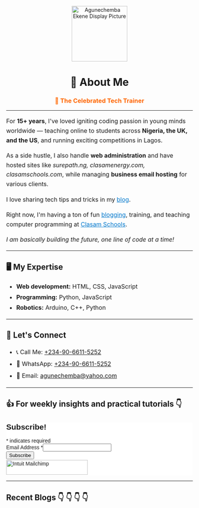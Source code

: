 <!-- Display Picture -->
<p align="center">
  <img src="https://agunechembaekene.wordpress.com/wp-content/uploads/2025/04/transparent-logo-150x150-1.png" alt="Agunechemba Ekene Display Picture" width="150">
</p>

<h1 align="center">🧠 About Me</h1>

<h3 align="center" style="color:#ff6600;">🙌 The Celebrated Tech Trainer</h3>

<hr>

<p style="font-size:16px; line-height:1.6;">
  For <strong>15+ years</strong>, I've loved igniting coding passion in young minds worldwide — teaching online to students across <strong>Nigeria, the UK, and the US</strong>, and running exciting competitions in Lagos.
</p>

<p style="font-size:16px; line-height:1.6;">
  As a side hustle, I also handle <strong>web administration</strong> and have hosted sites like <em>surepath.ng, clasamenergy.com, clasamschools.com</em>, while managing <strong>business email hosting</strong> for various clients.
</p>

<p style="font-size:16px; line-height:1.6;">
  I love sharing tech tips and tricks in my <a href="#my-blog" style="color:#0077cc;">blog</a>.
</p>

<p style="font-size:16px; line-height:1.6;">
  Right now, I'm having a ton of fun <a href="#my-blog" style="color:#0077cc;">blogging</a>, training, and teaching computer programming at 
  <a href="https://clasamschools.com/" target="_blank" style="color:#0077cc;">Clasam Schools</a>.
</p>

<p style="font-size:16px; line-height:1.6;">
  <em>I am basically building the future, one line of code at a time!</em>
</p>

<hr>

<h2>🖥️ My Expertise</h2>
<ul style="font-size:16px; line-height:1.8;">
  <li><strong>Web development:</strong> HTML, CSS, JavaScript</li>
  <li><strong>Programming:</strong> Python, JavaScript</li>
  <li><strong>Robotics:</strong> Arduino, C++, Python</li>
</ul>

<hr>

<h2>🤝 Let's Connect</h2>
<ul style="font-size:16px; line-height:2;">
  <li>📞 Call Me: <a href="tel:+2349066115252" target="_blank">+234-90-6611-5252</a></li>
  <li>💬 WhatsApp: <a href="https://wa.link/qyy63j" target="_blank">+234-90-6611-5252</a></li>
  <li>📧 Email: <a href="mailto:agunechemba@yahoo.com" target="_blank">agunechemba@yahoo.com</a></li>
</ul>

---

## &#128077; For weekly insights and practical tutorials &#128071;



<div id="mc_embed_shell">
      <link href="//cdn-images.mailchimp.com/embedcode/classic-061523.css" rel="stylesheet" type="text/css">
  <style type="text/css">
        #mc_embed_signup{background:#fff; false;clear:left; font:14px Helvetica,Arial,sans-serif; width: 100%;}
        /* Add your own Mailchimp form style overrides in your site stylesheet or in this style block.
           We recommend moving this block and the preceding CSS link to the HEAD of your HTML file. */
</style>
<div id="mc_embed_signup">
    <form action="https://github.us13.list-manage.com/subscribe/post?u=dd2b3218fc9ed6ffb2bb5cad0&amp;id=058cc63af0&amp;f_id=00361eedf0" method="post" id="mc-embedded-subscribe-form" name="mc-embedded-subscribe-form" class="validate" target="_blank">
        <div id="mc_embed_signup_scroll"><h2>Subscribe!</h2>
            <div class="indicates-required"><span class="asterisk">*</span> indicates required</div>
            <div class="mc-field-group"><label for="mce-EMAIL">Email Address <span class="asterisk">*</span></label><input type="email" name="EMAIL" class="required email" id="mce-EMAIL" required="" value=""></div>
        <div id="mce-responses" class="clear foot">
            <div class="response" id="mce-error-response" style="display: none;"></div>
            <div class="response" id="mce-success-response" style="display: none;"></div>
        </div>
    <div aria-hidden="true" style="position: absolute; left: -5000px;">
        /* real people should not fill this in and expect good things - do not remove this or risk form bot signups */
        <input type="text" name="b_dd2b3218fc9ed6ffb2bb5cad0_058cc63af0" tabindex="-1" value="">
    </div>
        <div class="optionalParent">
            <div class="clear foot">
                <input type="submit" name="subscribe" id="mc-embedded-subscribe" class="button" value="Subscribe">
                <p style="margin: 0px auto;"><a href="http://eepurl.com/jbMNbw" title="Mailchimp - email marketing made easy and fun"><span style="display: inline-block; background-color: transparent; border-radius: 4px;"><img class="refferal_badge" src="https://digitalasset.intuit.com/render/content/dam/intuit/mc-fe/en_us/images/intuit-mc-rewards-text-dark.svg" alt="Intuit Mailchimp" style="width: 220px; height: 40px; display: flex; padding: 2px 0px; justify-content: center; align-items: center;"></span></a></p>
            </div>
        </div>
    </div>
</form>
</div>
<script type="text/javascript" src="//s3.amazonaws.com/downloads.mailchimp.com/js/mc-validate.js"></script><script type="text/javascript">(function($) {window.fnames = new Array(); window.ftypes = new Array();fnames[0]='EMAIL';ftypes[0]='email';fnames[1]='FNAME';ftypes[1]='text';fnames[2]='LNAME';ftypes[2]='text';fnames[3]='ADDRESS';ftypes[3]='address';fnames[4]='PHONE';ftypes[4]='phone';fnames[5]='BIRTHDAY';ftypes[5]='birthday';fnames[6]='COMPANY';ftypes[6]='text';}(jQuery));var $mcj = jQuery.noConflict(true);</script></div>


---



<a id="my-blog"></a>
## Recent Blogs &#x1F447; &#x1F447; &#x1F447; &#x1F447;
